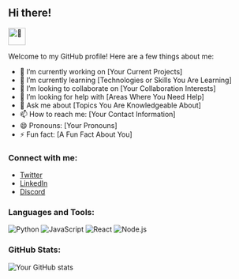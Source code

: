 ## Hi there!  
<img src="https://ik.imagekit.io/chaitanya/Readme/hi.gif?updatedAt=1695799718129" height="35px" alt="👋" />

Welcome to my GitHub profile! Here are a few things about me:
- 🔭 I’m currently working on [Your Current Projects]
- 🌱 I’m currently learning [Technologies or Skills You Are Learning]
- 👯 I’m looking to collaborate on [Your Collaboration Interests]
- 🤔 I’m looking for help with [Areas Where You Need Help]
- 💬 Ask me about [Topics You Are Knowledgeable About]
- 📫 How to reach me: [Your Contact Information]
- 😄 Pronouns: [Your Pronouns]
- ⚡ Fun fact: [A Fun Fact About You]

### Connect with me:
- [Twitter](https://twitter.com/yourhandle)
- [LinkedIn](https://linkedin.com/in/yourhandle)
- [Discord](https://discord.gg/yourinvite)

### Languages and Tools:
![Python](https://img.shields.io/badge/-Python-020202?style=flat-square&logo=python&logoColor=white)
![JavaScript](https://img.shields.io/badge/-JavaScript-020202?style=flat-square&logo=javascript&logoColor=white)
![React](https://img.shields.io/badge/-React-020202?style=flat-square&logo=react&logoColor=white)
![Node.js](https://img.shields.io/badge/-NodeJS-020202?style=flat-square&logo=Node.js&logoColor=white)

### GitHub Stats:
![Your GitHub stats](https://github-readme-stats.vercel.app/api?username=ziaramira&show_icons=true&theme=react)

